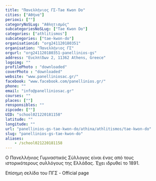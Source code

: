 ```yaml
---
title: "Πανελλήνιος ΓΣ-Tae Kwon Do"
cities: ["Αθήνα"]
perioxi: [""]
categoryNoSLug: "Αθλητισμός"
subcategoriesNoSLug: ["Tae Kwon Do"]
categories: ["athlitismos"]
subcategories: ["tae-kwon-do"]
organisationid: "org241120180351"
organisation: "Πανελλήνιος ΓΣ"
orgurl: "org241120180351-panellinios-gs"
address: "Ευελπίδων 2, 11362 Athens, Greece"
logoimg: ""
profilePhoto : "downloaded"
coverPhoto : "downloaded"
website: "www.panelliniosac.gr/"
facebook: "www.facebook.com/panellinios.gr/"
phone: ""
email: "info@panelliniosac.gr"
courses: ""
places: [""]
rensponsibles: ""
zipcode: [""]
UID: "school021220181158"
latitude: ""
longitude: ""
url: "panellinios-gs-tae-kwon-do/athina/athlitismos/tae-kwon-do"
slug: "panellinios-gs-tae-kwon-do"
aliases:
    - /school021220181158
---
```



Ο Πανελλήνιος Γυμναστικός Σύλλογος είναι ένας από τους ιστορικότερους συλλόγους της Ελλάδας. Έχει ιδρυθεί το 1891.

Επίσημη σελίδα του ΠΓΣ - Official page
